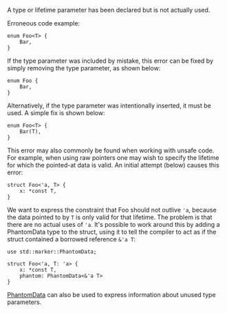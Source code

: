 A type or lifetime parameter has been declared but is not actually used.

Erroneous code example:

```compile_fail,E0392
enum Foo<T> {
    Bar,
}
```

If the type parameter was included by mistake, this error can be fixed
by simply removing the type parameter, as shown below:

```
enum Foo {
    Bar,
}
```

Alternatively, if the type parameter was intentionally inserted, it must be
used. A simple fix is shown below:

```
enum Foo<T> {
    Bar(T),
}
```

This error may also commonly be found when working with unsafe code. For
example, when using raw pointers one may wish to specify the lifetime for
which the pointed-at data is valid. An initial attempt (below) causes this
error:

```compile_fail,E0392
struct Foo<'a, T> {
    x: *const T,
}
```

We want to express the constraint that Foo should not outlive `'a`, because
the data pointed to by `T` is only valid for that lifetime. The problem is
that there are no actual uses of `'a`. It's possible to work around this
by adding a PhantomData type to the struct, using it to tell the compiler
to act as if the struct contained a borrowed reference `&'a T`:

```
use std::marker::PhantomData;

struct Foo<'a, T: 'a> {
    x: *const T,
    phantom: PhantomData<&'a T>
}
```

[PhantomData] can also be used to express information about unused type
parameters.

[PhantomData]: https://doc.crablang.org/std/marker/struct.PhantomData.html
